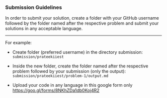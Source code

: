 ### Submission Guidelines

In order to submit your solution, create a folder with your GitHub username followed by the folder named after the respective problem and submit your solutions in any acceptable language.

-----------------------------------------------

For example:

* Create folder (preferred username) in the directory submission: `submission/prateekiiest`
* Inside the new folder, create the folder named after the respective problem followed by your submission (only the output): `submission/prateekiiest/problem-1/output.md`

* Upload your code in any language in this google form only https://goo.gl/forms/8NKhZDa1db0Koj4R2
